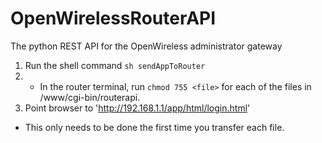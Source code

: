 OpenWirelessRouterAPI
=====================

The python REST API for the OpenWireless administrator gateway


1.  Run the shell command `sh sendAppToRouter`
2.  * In the router terminal, run `chmod 755 <file>` for each of the files in /www/cgi-bin/routerapi.
3.  Point browser to 'http://192.168.1.1/app/html/login.html' 

* This only needs to be done the first time you transfer each file.
